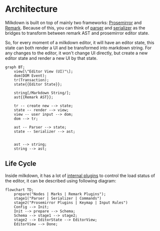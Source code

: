 # Architecture

Milkdown is built on top of mainly two frameworks: [Prosemirror](https://prosemirror.net/) and [Remark](https://remark.js.org/).
Because of this, you can think of [parser](/#/parser) and [serializer](/#/serializer) as the bridges to transform between remark AST and prosemirror editor state.

So, for every moment of a milkdown editor, it will have an editor state, this state can both render a UI and be transformed into markdown string.
For any changes to the editor, it won't change UI directly, but create a new editor state and render a new UI by that state.

```mermaid
graph BT;
	view[\"Editor View (UI)"\];
	dom(DOM Event);
	tr(Transaction);
	state{{Editor State}};

	string[/Markdown String/];
	ast{{Remark AST}};

	tr -- create new --> state;
	state -- render --> view;
	view -- user input --> dom;
	dom --> tr;

	ast -- Parser --> state;
	state -- Serializer --> ast;


	ast --> string;
	string --> ast;
```

## Life Cycle

Inside milkdown, it has a lot of [internal plugins](/#/internal-plugins) to control the load status of the editor, it can be described using following diagram:

```mermaid
flowchart TD;
	prepare("Nodes | Marks | Remark Plugins");
	stage1("Parser | Serializer | Commands")
	stage2("Prosemirror Plugins | Keymap | Input Rules")
	Config --> Init;
	Init --> prepare --> Schema;
	Schema --> stage1 --> stage2;
	stage2 --> EditorState --> EditorView;
	EditorView --> Done;
```
